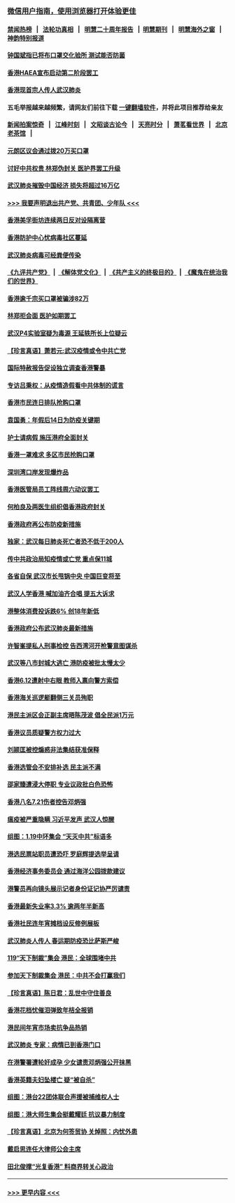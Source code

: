 ### [微信用户指南，使用浏览器打开体验更佳](https://github.com/gfw-breaker/banned-news1/blob/master/indexes/wechat-guide.md?t=0)
#### [禁闻热榜](热点新闻.md?t=0)  &nbsp;&nbsp;|&nbsp;&nbsp; [法轮功真相](https://github.com/gfw-breaker/truth/blob/master/README.md?t=0) &nbsp;&nbsp;|&nbsp;&nbsp; [明慧二十周年报告](https://github.com/gfw-breaker/mh-reports/blob/master/README.md?t=0) &nbsp;&nbsp;|&nbsp;&nbsp;[明慧期刊](https://github.com/gfw-breaker/mh-qikan) &nbsp;&nbsp;|&nbsp;&nbsp; [明慧海外之窗](https://github.com/gfw-breaker/mh-news/blob/master/README.md?t=0) &nbsp;&nbsp;|&nbsp;&nbsp; [神韵特别报道](https://github.com/gfw-breaker/mh-news/blob/master/shenyun.md?t=0)
#### [钟国斌指已将布口罩交化验所 测试能否防菌](../pages/nsc415/n11842783.md?t=02041222) 
#### [香港HAEA宣布启动第二阶段罢工](../pages/nsc415/n11842723.md?t=02041222) 
#### [香港现首宗人传人武汉肺炎](../pages/nsc415/n11842766.md?t=02041222) 
#### 五毛举报越来越频繁，请网友们前往下载 [一键翻墙软件](https://github.com/gfw-breaker/ssr-accounts)，并将此项目推荐给亲友
#### [新闻拍案惊奇](https://github.com/gfw-breaker/banned-news1/blob/master/pages/link4.md) &nbsp;&nbsp;|&nbsp;&nbsp; [江峰时刻](https://github.com/gfw-breaker/banned-news1/blob/master/pages/link4.md) &nbsp;&nbsp;|&nbsp;&nbsp; [文昭谈古论今](https://github.com/gfw-breaker/banned-news1/blob/master/pages/link4.md) &nbsp;&nbsp;|&nbsp;&nbsp; [天亮时分](https://github.com/gfw-breaker/banned-news1/blob/master/pages/link4.md) &nbsp;&nbsp;|&nbsp;&nbsp; [萧茗看世界](https://github.com/gfw-breaker/banned-news1/blob/master/pages/link4.md) &nbsp;&nbsp;|&nbsp;&nbsp; [北京老茶馆](https://github.com/gfw-breaker/banned-news1/blob/master/pages/link4.md) &nbsp;&nbsp;|&nbsp;&nbsp; 
#### [元朗区议会通过拨20万买口罩](../pages/nsc415/n11842754.md?t=02041222) 
#### [讨好中共权贵 林郑伪封关 医护界罢工升级](../pages/nsc415/n11842359.md?t=02041222) 
#### [武汉肺炎摧毁中国经济 损失将超过16万亿](../pages/nsc415/n11839723.md?t=02041222) 
#### [>>> 我要声明退出共产党、共青团、少年队 <<<](https://github.com/begood0513/goodnews/blob/master/quit/letter.md) 
#### [香港美孚街坊连续两日反对设隔离营](../pages/nsc415/n11839962.md?t=02041222) 
#### [香港防护中心忧病毒社区蔓延](../pages/nsc415/n11839933.md?t=02041222) 
#### [武汉肺炎病毒可经粪便传染](../pages/nsc415/n11839939.md?t=02041222) 
#### [《九评共产党》](https://github.com/begood0513/9ping.md/blob/master/README.md) &nbsp;|&nbsp; [《解体党文化》](../../../../jtdwh.md/blob/master/README.md)  &nbsp;|&nbsp; [《共产主义的终极目的》](../../../../gczydzjmd.md/blob/master/README.md) &nbsp;|&nbsp; [《魔鬼在统治我们的世界》](../../../../mgztzwmdsj.md/blob/master/README.md) 
#### [香港逾千宗买口罩被骗涉82万](../pages/nsc415/n11839914.md?t=02041222) 
#### [林郑拒会面 医护如期罢工](../pages/nsc415/n11839892.md?t=02041222) 
#### [武汉P4实验室疑为毒源 王延轶所长上位疑云](../pages/nsc415/n11835543.md?t=02041222) 
#### [【珍言真语】萧若元:武汉疫情或令中共亡党](../pages/nsc415/n11829394.md?t=02041222) 
#### [国际特赦报告促设独立调查香港警暴](../pages/nsc415/n11833845.md?t=02041222) 
#### [专访吕秉权：从疫情造假看中共体制的谎言](../pages/nsc415/n11833813.md?t=02041222) 
#### [香港市民连日排队抢购口罩](../pages/nsc415/n11833794.md?t=02041222) 
#### [袁国勇：年假后14日为防疫关键期](../pages/nsc415/n11831088.md?t=02041222) 
#### [护士请病假 施压港府全面封关](../pages/nsc415/n11831030.md?t=02041222) 
#### [香港一罩难求 多区市民抢购口罩](../pages/nsc415/n11831002.md?t=02041222) 
#### [深圳湾口岸发现爆炸品](../pages/nsc415/n11828802.md?t=02041222) 
#### [香港医管局员工阵线周六动议罢工](../pages/nsc415/n11828762.md?t=02041222) 
#### [何柏良及两医生组织倡香港政府封关](../pages/nsc415/n11828749.md?t=02041222) 
#### [香港政府再公布防疫新措施](../pages/nsc415/n11828716.md?t=02041222) 
#### [独家：武汉每日肺炎死亡者恐不低于200人](../pages/nsc415/n11828240.md?t=02041222) 
#### [传中共政治局知疫情或亡党 重点保11城](../pages/nsc415/n11828145.md?t=02041222) 
#### [各省自保 武汉市长甩锅中央 中国巨变将至](../pages/nsc415/n11828021.md?t=02041222) 
#### [武汉人学香港 喊加油齐合唱 提五大诉求](../pages/nsc415/n11827046.md?t=02041222) 
#### [港整体消费投诉跌6% 创18年新低](../pages/nsc415/n11817280.md?t=02041222) 
#### [香港政府公布武汉肺炎最新措施](../pages/nsc415/n11817152.md?t=02041222) 
#### [许智峯提私人刑事检控 告西湾河开枪警意图谋杀](../pages/nsc415/n11817132.md?t=02041222) 
#### [武汉等八市封城大逃亡 港防疫被批太慢太少](../pages/nsc415/n11817058.md?t=02041222) 
#### [香港6.12遭射中右眼 教师入禀向警方索偿](../pages/nsc415/n11814678.md?t=02041222) 
#### [香港海关巡逻艇翻侧三关员殉职](../pages/nsc415/n11814604.md?t=02041222) 
#### [港民主派区会正副主席晤陈茂波 倡全民派1万元](../pages/nsc415/n11814582.md?t=02041222) 
#### [香港议员质疑警方权力过大](../pages/nsc415/n11814560.md?t=02041222) 
#### [刘颕匡被控煽惑非法集结获准保释](../pages/nsc415/n11811727.md?t=02041222) 
#### [香港选管会不安排补选 民主派不满](../pages/nsc415/n11811691.md?t=02041222) 
#### [邵家臻遭浸大停职 专业议政批白色恐怖](../pages/nsc415/n11811670.md?t=02041222) 
#### [香港八名7.21伤者控告邓炳强](../pages/nsc415/n11811623.md?t=02041222) 
#### [瘟疫被严重隐瞒 习近平发声 武汉人惊醒](../pages/nsc415/n11811186.md?t=02041222) 
#### [组图：1.19中环集会 “天灭中共”标语多](../pages/nsc415/n11809514.md?t=02041222) 
#### [港选民票站职员遭恐吓 罗庭辉提选举呈请](../pages/nsc415/n11808914.md?t=02041222) 
#### [香港经济事务委员会 通过海洋公园拨款建议](../pages/nsc415/n11808906.md?t=02041222) 
#### [港警员再向镜头展示记者身份证记协严厉谴责](../pages/nsc415/n11808888.md?t=02041222) 
#### [香港最新失业率3.3% 逾两年半新高](../pages/nsc415/n11808887.md?t=02041222) 
#### [香港社民连年宵摊档设反修例展板](../pages/nsc415/n11808857.md?t=02041222) 
#### [武汉肺炎人传人 春运期防疫恐比萨斯严峻](../pages/nsc415/n11808739.md?t=02041222) 
#### [119“天下制裁”集会 港民：全球围堵中共](../pages/nsc415/n11806318.md?t=02041222) 
#### [参加天下制裁集会 港民：中共不会打赢我们](../pages/nsc415/n11806596.md?t=02041222) 
#### [【珍言真语】陈日君：乱世中守住善良](../pages/nsc415/n11806247.md?t=02041222) 
#### [香港花档忧催泪弹致年桔全报销](../pages/nsc415/n11806130.md?t=02041222) 
#### [港民间年宵市场卖抗争品热销](../pages/nsc415/n11806073.md?t=02041222) 
#### [武汉肺炎 专家：病情已到香港门口](../pages/nsc415/n11806020.md?t=02041222) 
#### [在港警署遭轮奸成孕 少女谴责邓炳强公开抹黑](../pages/nsc415/n11805981.md?t=02041222) 
#### [香港英籍夫妇坠楼亡 疑“被自杀”](../pages/nsc415/n11805937.md?t=02041222) 
#### [组图：港台22团体联合声援被捕维权人士](../pages/nsc415/n11801834.md?t=02041222) 
#### [组图：港大师生集会挺戴耀廷 抗议暴力制度](../pages/nsc415/n11799298.md?t=02041222) 
#### [【珍言真语】北京为何签贸协 关焯照：内忧外患](../pages/nsc415/n11799790.md?t=02041222) 
#### [戴启思连任大律师公会主席](../pages/nsc415/n11799306.md?t=02041222) 
#### [田北俊撑“光复香港” 料商界转关心政治](../pages/nsc415/n11799287.md?t=02041222) 

----
#### [ >>> 更早内容 <<< ](../indexes/nsc415-earlier.md)
